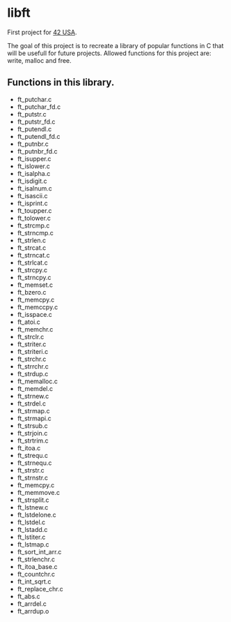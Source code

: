 # libft

First project for [42 USA](https://www.42.us.org/).

The goal of this project is to recreate a library of popular functions in C that will be usefull for future projects.
Allowed functions for this project are: write, malloc and free.

## Functions in this library.
* ft_putchar.c
* ft_putchar_fd.c
* ft_putstr.c
* ft_putstr_fd.c
* ft_putendl.c
* ft_putendl_fd.c
* ft_putnbr.c
* ft_putnbr_fd.c
* ft_isupper.c
* ft_islower.c
* ft_isalpha.c
* ft_isdigit.c
* ft_isalnum.c
* ft_isascii.c
* ft_isprint.c
* ft_toupper.c
* ft_tolower.c
* ft_strcmp.c
* ft_strncmp.c
* ft_strlen.c
* ft_strcat.c
* ft_strncat.c
* ft_strlcat.c
* ft_strcpy.c
* ft_strncpy.c
* ft_memset.c
* ft_bzero.c
* ft_memcpy.c
* ft_memccpy.c
* ft_isspace.c
* ft_atoi.c
* ft_memchr.c
* ft_strclr.c
* ft_striter.c
* ft_striteri.c
* ft_strchr.c
* ft_strrchr.c
* ft_strdup.c
* ft_memalloc.c
* ft_memdel.c
* ft_strnew.c
* ft_strdel.c
* ft_strmap.c
* ft_strmapi.c
* ft_strsub.c
* ft_strjoin.c
* ft_strtrim.c
* ft_itoa.c
* ft_strequ.c
* ft_strnequ.c
* ft_strstr.c
* ft_strnstr.c
* ft_memcpy.c
* ft_memmove.c
* ft_strsplit.c
* ft_lstnew.c
* ft_lstdelone.c
* ft_lstdel.c
* ft_lstadd.c
* ft_lstiter.c
* ft_lstmap.c
* ft_sort_int_arr.c
* ft_strlenchr.c
* ft_itoa_base.c
* ft_countchr.c
* ft_int_sqrt.c
* ft_replace_chr.c
* ft_abs.c
* ft_arrdel.c
* ft_arrdup.o
